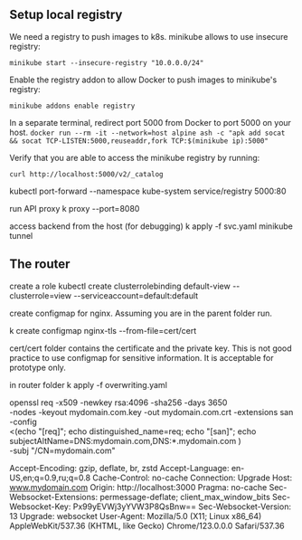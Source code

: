 ## Setup local registry

We need a registry to push images to k8s. minikube allows to use insecure registry:

`minikube start --insecure-registry "10.0.0.0/24"`

Enable the registry addon to allow Docker to push images to minikube's registry:

`minikube addons enable registry`

In a separate terminal, redirect port 5000 from Docker to port 5000 on your host. 
`docker run --rm -it --network=host alpine ash -c "apk add socat && socat TCP-LISTEN:5000,reuseaddr,fork TCP:$(minikube ip):5000"`


Verify that you are able to access the minikube registry by running:

`curl http://localhost:5000/v2/_catalog`



kubectl port-forward --namespace kube-system service/registry 5000:80

run API proxy
k proxy --port=8080

access backend from the host (for debugging)
k apply -f svc.yaml
minikube tunnel

## The router
create a role 
kubectl create clusterrolebinding default-view --clusterrole=view --serviceaccount=default:default

create configmap for nginx. Assuming you are in the parent folder run.

k create configmap nginx-tls --from-file=cert/cert

cert/cert folder contains the certificate and the private key. This is not good practice to use configmap for sensitive information. It is acceptable for prototype only.

in router folder
k apply -f overwriting.yaml

openssl req -x509 -newkey rsa:4096 -sha256 -days 3650 \
  -nodes -keyout mydomain.com.key -out mydomain.com.crt -extensions san -config \
  <(echo "[req]"; 
    echo distinguished_name=req; 
    echo "[san]"; 
    echo subjectAltName=DNS:mydomain.com,DNS:*.mydomain.com
    ) \
  -subj "/CN=mydomain.com"


Accept-Encoding:
gzip, deflate, br, zstd
Accept-Language:
en-US,en;q=0.9,ru;q=0.8
Cache-Control:
no-cache
Connection:
Upgrade
Host:
www.mydomain.com
Origin:
http://localhost:3000
Pragma:
no-cache
Sec-Websocket-Extensions:
permessage-deflate; client_max_window_bits
Sec-Websocket-Key:
Px99yEVWj3yYVW3P8QsBnw==
Sec-Websocket-Version:
13
Upgrade:
websocket
User-Agent:
Mozilla/5.0 (X11; Linux x86_64) AppleWebKit/537.36 (KHTML, like Gecko) Chrome/123.0.0.0 Safari/537.36


